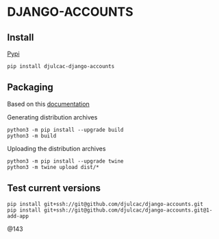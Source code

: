 # DJANGO-ACCOUNTS

## Install

[Pypi](https://pypi.org/project/djulcac-django-accounts/)

    pip install djulcac-django-accounts


## Packaging

Based on this [documentation](https://packaging.python.org/en/latest/tutorials/packaging-projects/)


Generating distribution archives

    python3 -m pip install --upgrade build
    python3 -m build

Uploading the distribution archives

    python3 -m pip install --upgrade twine
    python3 -m twine upload dist/*


## Test current versions

    pip install git+ssh://git@github.com/djulcac/django-accounts.git
    pip install git+ssh://git@github.com/djulcac/django-accounts.git@1-add-app


@143
